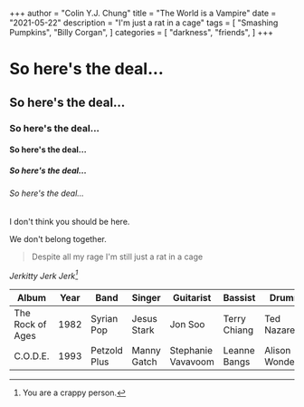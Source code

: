 +++
author = "Colin Y.J. Chung"
title = "The World is a Vampire"
date = "2021-05-22"
description = "I'm just a rat in a cage"
tags = [
    "Smashing Pumpkins",
    "Billy Corgan",
]
categories = [
    "darkness",
    "friends",
]
+++

# So here's the deal...
## So here's the deal...
### So here's the deal...
#### So here's the deal...
##### So here's the deal...
###### So here's the deal...

I don't think you should be here.

We don't belong together.

> Despite all my rage
> I'm still just a rat in a cage

<cite>Jerkitty Jerk Jerk[^1]</cite>

[^1]: You are a crappy person.

Album | Year | Band | Singer | Guitarist | Bassist | Drummer
----- | ----- | ----- | ----- | ----- | ----- | ----- 
The Rock of Ages | 1982 | Syrian Pop | Jesus Stark | Jon Soo | Terry Chiang | Ted Nazareth
C.O.D.E. | 1993 | Petzold Plus | Manny Gatch | Stephanie Vavavoom | Leanne Bangs | Alison Wonderland



